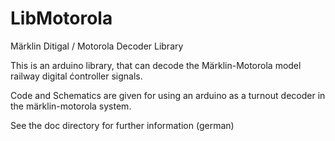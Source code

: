 LibMotorola
===========

Märklin Ditigal / Motorola Decoder Library

This is an arduino library, that can decode the Märklin-Motorola model railway digital ćontroller signals. 

Code and Schematics are given for using an arduino as a turnout decoder in the märklin-motorola system.

See the doc directory for further information (german)

